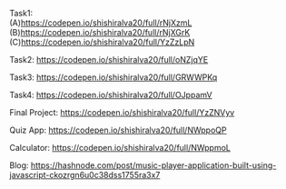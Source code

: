 Task1:        
              (A)https://codepen.io/shishiralva20/full/rNjXzmL 
       </br>
              (B)https://codepen.io/shishiralva20/full/rNjXGrK 
       </br>
              (C)https://codepen.io/shishiralva20/full/YzZzLpN </br>

Task2:           https://codepen.io/shishiralva20/full/oNZjqYE </br>

Task3:           https://codepen.io/shishiralva20/full/GRWWPKq </br>

Task4:           https://codepen.io/shishiralva20/full/OJppamV

Final Project:   https://codepen.io/shishiralva20/full/YzZNVyv

Quiz App:        https://codepen.io/shishiralva20/full/NWppoQP

Calculator:      https://codepen.io/shishiralva20/full/NWppmoL

Blog:            https://hashnode.com/post/music-player-application-built-using-javascript-ckozrgn6u0c38dss1755ra3x7
